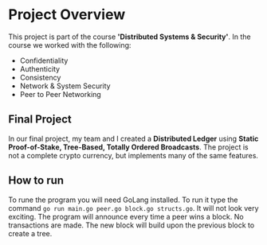 # Project Overview
This project is part of the course **'Distributed Systems & Security'**. In the course we worked with the following:
* Confidentiality
* Authenticity
* Consistency
* Network & System Security
* Peer to Peer Networking

## Final Project
In our final project, my team and I created a **Distributed Ledger** using **Static Proof-of-Stake, Tree-Based, Totally Ordered Broadcasts**. The project is not a complete crypto currency, but implements many of the same features. 

## How to run
To rune the program you will need GoLang installed. To run it type the command `go run main.go peer.go block.go structs.go`. It will not look very exciting. The program will announce every time a peer wins a block. No transactions are made. The new block will build upon the previous block to create a tree. 
